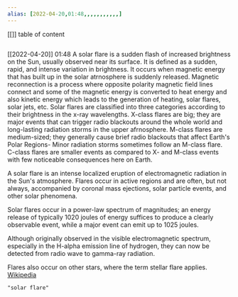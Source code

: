 ```yaml
---
alias: [2022-04-20,01:48,,,,,,,,,,,]
---
```

[[]]
table of content
```toc
```

[[2022-04-20]] 01:48
A solar flare is a sudden flash of increased brightness on the Sun, usually observed near its surface.
It is defined as a sudden, rapid, and intense variation in brightness.
It occurs when magnetic energy that has built up in the solar atrnosphere is suddenly released.
Magnetic reconnection is a process where opposite polarity magnetic field lines connect and some of the magnetic energy is converted to heat energy and also kinetic energy which leads to the generation of heating, solar flares, solar jets, etc.
Solar flares are classified into three categories according to their brightness in the x-ray
wavelengths.
X-class flares are big; they are major events that can trigger radio blackouts around the whole world and long-lasting radiation storms in the upper afrnosphere.
M-class flares are medium-sized; they generally cause brief radio blackouts that affect Earth's Polar Regions- Minor radiation storms sometimes follow an M-class flare.
C-class flares are smaller events as compared to X- and M-class events with few noticeable consequences here on Earth.

A solar flare is an intense localized eruption of electromagnetic radiation in the Sun's atmosphere. Flares occur in active regions and are often, but not always, accompanied by coronal mass ejections, solar particle events, and other solar phenomena.

Solar flares occur in a power-law spectrum of magnitudes; an energy release of typically 1020 joules of energy suffices to produce a clearly observable event, while a major event can emit up to 1025 joules.

Although originally observed in the visible electromagnetic spectrum, especially in the H-alpha emission line of hydrogen, they can now be detected from radio wave to gamma-ray radiation.

Flares also occur on other stars, where the term stellar flare applies.
[Wikipedia](https://en.wikipedia.org/wiki/Solar%20flare)
```query
"solar flare"
```